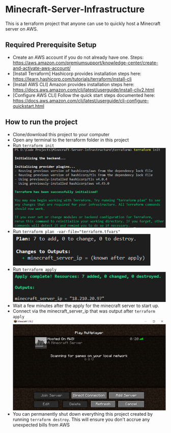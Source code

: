 # Minecraft-Server-Infrastructure

This is a terraform project that anyone can use to quickly host a Minecraft server on AWS.

## Required Prerequisite Setup

* Create an AWS account if you do not already have one. Steps: https://aws.amazon.com/premiumsupport/knowledge-center/create-and-activate-aws-account/
* [Install Terraform] Hashicorp provides installation steps here: https://learn.hashicorp.com/tutorials/terraform/install-cli
* [Install AWS CLI] Amazon provides installation steps here: https://docs.aws.amazon.com/cli/latest/userguide/install-cliv2.html
* [Configure AWS CLI] Follow the quick start steps documented here: https://docs.aws.amazon.com/cli/latest/userguide/cli-configure-quickstart.html

## How to run the project

- Clone/download this project to your computer
- Open any terminal to the terraform folder in this project
- Run `terraform init`
![preview](/graphics/terraform-init.PNG)
- Run `terraform plan -var-file="terraform.tfvars"`
![preview](/graphics/terraform-plan.PNG)
- Run `terraform apply`
![preview](/graphics/terraform-apply.PNG)
- Wait a few minutes after the apply for the minecraft server to start up. 
- Connect via the minecraft_server_ip that was output after `terraform apply`
 ![preview](/graphics/client.PNG)
- You can permanently shut down everything this project created by running `terraform destroy`. This will ensure you don't accrue any unexpected bills from AWS
